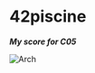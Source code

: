 # 42piscine
___My score for C05___

[<img align="left" alt="Arch" src="https://github.com/0xySan/42-Projects/blob/main/other/80SUCESS.gif" />](https://0xysan.xyz/)
